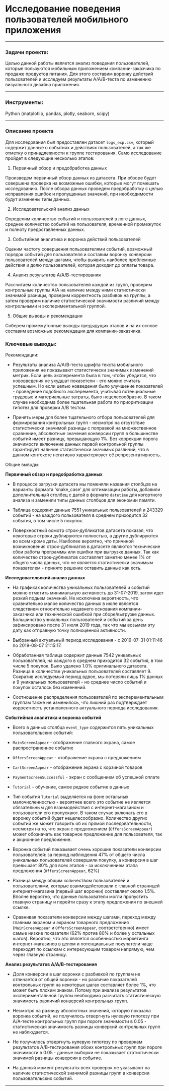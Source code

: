 # Исследование поведения пользователей мобильного приложения
___
### Задачи проекта:

Целью данной работы является анализ поведения пользователей, которые пользуются мобильным приложением компании-заказчика по продаже продуктов питания. Для этого составим воронку действий пользователей и исследуем результаты А/А/В-теста по изменению визуального дизайна приложения.
___
### Инструменты:

Python (matplotlib, pandas, plotly, seaborn, scipy)
___
### Описание проекта

Для исследования был предоставлен датасет `logs_exp.csv`, который содержит данные о событиях и действиях пользователей, а так же отметку о принадлежности к группе тестирования. Само исследование пройдет в следующие несколько этапов:

1. Первичный обзор и предобработка данных

Произведем первичный обзор данных из датасета. При обзоре будет совершена проверка на возможные ошибки, которые могут помешать исследованию. После обзора данных проведем предобработку с целью исправления ошибок и пропущенных значений, при необходимости будут изменены типы данных.

2. Исследовательский анализ данных

Определим количество событий и пользователей в логе данных, среднее количество событий на пользователя, временной промежуток и полноту предоставленных данных.

3. Событийная аналитика и воронка действий пользователей

Оценим частоту совершения пользователями событий, возможный порядок событий для пользователя и составим воронку конверсии пользователей между шагами, чтобы выявить наиболее проблемные действия и долю пользователей, которая доходит до оплаты товара.

4. Анализ результатов А/А/В-тестирования

Рассчитаем количество пользователей каждой из групп, проверим контрольные группы А/А на наличие между ними статистически значимой разницы, проверим корректность разбивок на группы, а затем проверим наличие статистической значимости различий между контрольными и экспериментальной группой.

5. Общие выводы и рекомендации

Соберем промежуточные выводы предыдущих этапов и на их основе составим возможные рекомендации для компании-заказчика.

### Ключевые выводы:

Рекомендации:

- Результаты анализа А/А/В-теста шрифта текста мобильного приложения не показывают статистически значимых изменений метрик. Если цель эксперемента была в том, чтобы убедится, что нововведения не ухудшат показетели - его можно считать успешным. Но если целью новведения было улучшение показателей - проведение подобного эксперемента, учитывая потенциальные трудовые и материальные затраты, было нецелесообразно. В таком случае необходима более тщательная работа по приоритизации гипотез для проверки A/B тестом.


- Принять меры для более тщательного отбора пользователей для формирования контрольных групп - несмотря на отсутствие статистически значимой разницы с поправкой на множественное сравнение, абсолютные значения конверсии групп в большинстве событий имеет разницу, превышающую 1%. Без коррекции порога значимости включение данных первой контрольной группы гарантирует наличие статистически значимых различий, что в данном контексте негативно характеризует её репрезентативность.


Общие выводы:


**Первичный обзор и предобработка данных**


- В процессе загрузки датасета мы поменяли названия столбцов на варианты формата 'snake_case' для оптимизации работы, добавили дополнительный столбец с датой в формате `datetime` для когортного анализа и заменили типы данных столбцов для экономии памяти.


- Таблица содержит данные 7551 уникальных пользователей  и 243329 событий - на каждого пользователя в среднем приходится 32 события, в том числе 5 покупок.


- Поверхностный осмотр строк-дубликатов датасета показал, что некоторые строки дублируются полностью, а другие дублируются во всем кроме даты. Наиболее вероятно, что причиной возникновения строк-дубликатов в датасете являются технические сбои работы программы или ошибки при выгрузке данных. Так как количество строк-дубликатов составляет заметно менее 1% от общего числа данных, что не является статистически значимым показателем - принято решение оставить данные как есть.


**Исследовательский анализ данных**


- На графиках количества уникальных пользователей и событий можно отметить минимальную активность до 31-07-2019, затем идет резкий подьем значений. Не исключена вероятность, что сравнительно малое количество данных в июле является следствием относительно недавнего основания компании-заказчика или технической ошибкой при сборе/выгрузке данных. Большинство уникальных пользователей и событий за день зафиксировано после 31 июля 2019 года, так что мы возьмем эту дату как отправную точку полноценной активности.


- Выбранный актуальный период исследования - с 2019-07-31 01:11:46 по 2019-08-07 21:15:17.


- Обработанная таблица содержит данные 7542 уникальных пользователей, на каждого в среднем приходится 32 события, в том числе 5 покупок. Было удалено 1.0% оригинального датасета. Разница в количестве уникальных пользователей составляет 9. Сократив исследуемый период вдвое, мы потеряли лишь 1% данных и 9 уникальных пользователей - но среднее число событий и покупок осталось без изменений. 


- Соотношение распределения пользователей по эксперементальным группам также не изменилось, что лишний раз подтверждает корректность установленного актуального периода исследования.


**Событийная аналитика и воронка событий**

- Всего в данных столбца `event_type` содержится пять уникальных пользовательских событий:

 - `MainScreenAppear` - отображение главного экрана, самое распространенное событие
 - `OffersScreenAppear` - отображение экрана с предложением
 - `CartScreenAppear` - отображение экрана с корзиной товаров
 - `PaymentScreenSuccessful` - экран с сообщением об успешной оплате
 - `Tutorial` - обучение, самое редкое событие в данных
 
 
- Тип события `Tutorial` выделяется на фоне остальных малочисленностью - вероятнее всего это событие не является обязательным для взаимодействия с интернет-магазином и пользователи его пропускают. В таком случае включать его в воронку событий будет нецелесообразно. Количество других событий же может говорить об их прямой последовательности, несмотря на то, что экран с предложением (`OffersScreenAppear`) может обозначать как товарное предложение для пользователя, так и акционное предложение.


- Воронка событий показывает очень хорошие показатели конверсии пользователей: за период наблюдения 47% от общего числа уникальных пользователей совершили покупку, а конверсия в шаг превышает 80% для всех этапов - за исключением этапа предложения (`OffersScreenAppear`, 62%)


- Разница между общим количеством пользователей и пользователями, которые взаимодействовали с главной страницей интернет-магазина (первый шаг воронки) составляет около 1.5%. Вполне вероятно, что данные пользователи могли пропустить главную страницу и перейти сразу к этапу предложения по внешней ссылке.


- Сравнивая показатели конверсии между шагами, переход между главным экраном и экраном товарного предложения (`MainScreenAppear` и `OffersScreenAppear`, соответственно) имеет самые низкие показатели (62% против 80% и более у остальных шагов). Вероятно, что это является особенностью маркетинга интернет-магазинов в целом и потенциальные покупатели чаще переходят по ссылкам с интересующим товаром напрямую, чем через главную страницу.


**Анализ результатов А/А/В-тестирования**


- Доля конверсии в шаг воронки с разбивкой по группам не отличается от общей воронки - но различие показателей контрольных групп на некоторых шагах составляет более 1%, что может быть плохим знаком. Потому при анализе результатов экспериментальной группы необходимо расчитать статистическую значимость различий конверсий контрольных групп.


 - Несмотря на разницу абсолютных значений, которую показала воронка событий, не получилось отвергнуть нулевую гипотезу при А/А-тесте контрольных групп при пороге значимости в 0.05 - статистическая значимость разницы конверсий контрольных групп не наблюдается. 
 
- Не получилось отвергнуть нулевую гипотезу по проверкам результатов А/В-тестирования обоих контрольных групп при пороге значимости в 0.05 - данные выборки не показывает статистически значимой разницы конверсии в событие.


- На данный момент результаты всех проверок не указывают на наличие статистической значимой разницы групп в конверсии пользовательских событий.
___
